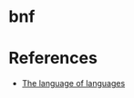 # bnf

# References

* [The language of languages](http://matt.might.net/articles/grammars-bnf-ebnf/)
